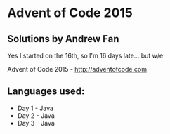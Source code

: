 # Advent of Code 2015
## Solutions by Andrew Fan

Yes I started on the 16th, so I'm 16 days late... but w/e

Advent of Code 2015 - http://adventofcode.com

## Languages used:
 - Day 1 - Java
 - Day 2 - Java
 - Day 3 - Java